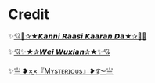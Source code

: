 # Credit

✨[💘💞✰★𝙆𝙖𝙣𝙣𝙞 𝙍𝙖𝙖𝙨𝙞 𝙆𝙖𝙖𝙧𝙖𝙣 𝘿𝙖★✰💞💘](https://t.me/itzmekanniraasi)

✨[💘✨★✰𝙒𝙚𝙞 𝙒𝙪𝙭𝙞𝙖𝙣✰★✨💘](https://t.me/itzmeWeiWuxian)

✨[亗 ❥︎×͜×『Mʏsᴛᴇʀɪᴏᴜs』❥︎࿐亗](https://t.me/itzmemysty)


